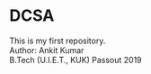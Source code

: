 # DCSA
This is my first repository.
<br>
Author: Ankit Kumar
<br>
B.Tech (U.I.E.T., KUK)
Passout
2019


